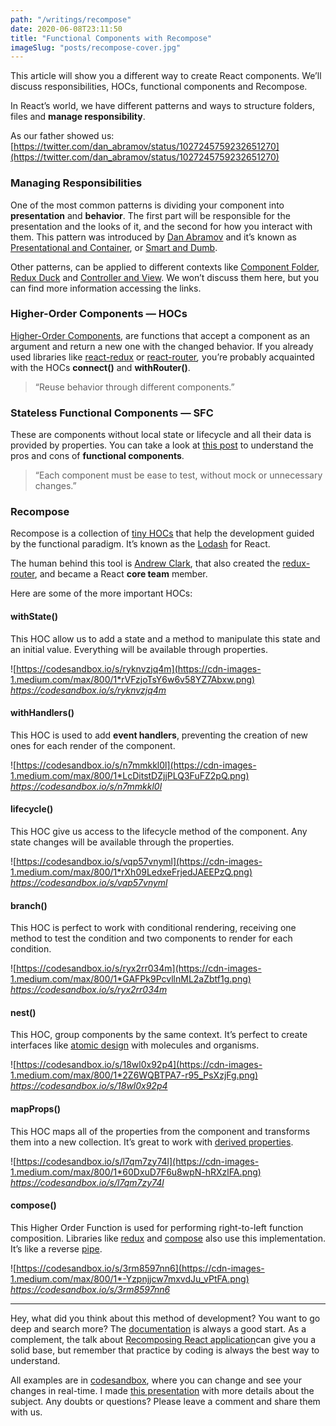 ```yaml
---
path: "/writings/recompose"
date: 2020-06-08T23:11:50
title: "Functional Components with Recompose"
imageSlug: "posts/recompose-cover.jpg"
---
```


This article will show you a different way to create React components. We’ll discuss responsibilities, HOCs, functional components and Recompose.

In React’s world, we have different patterns and ways to structure folders, files and **manage responsibility**. 

As our father showed us: [https://twitter.com/dan_abramov/status/1027245759232651270](https://twitter.com/dan_abramov/status/1027245759232651270)

### **Managing Responsibilities**

One of the most common patterns is dividing your component into **presentation** and **behavior**. The first part will be responsible for the presentation and the looks of it, and the second for how you interact with them. This pattern was introduced by [Dan Abramov](https://twitter.com/dan_abramov) and it’s known as [Presentational and Container](https://medium.com/@dan_abramov/smart-and-dumb-components-7ca2f9a7c7d0), or [Smart and Dumb](https://medium.com/@thejasonfile/dumb-components-and-smart-components-e7b33a698d43).

Other patterns, can be applied to different contexts like [Component Folder](https://medium.com/styled-components/component-folder-pattern-ee42df37ec68), [Redux Duck](https://medium.freecodecamp.org/scaling-your-redux-app-with-ducks-6115955638be) and [Controller and View](https://reactarmory.com/answers/how-should-i-separate-components). We won’t discuss them here, but you can find more information accessing the links.

### **Higher-Order Components — HOCs**

[Higher-Order Components](https://reactjs.org/docs/higher-order-components.html), are functions that accept a component as an argument and return a new one with the changed behavior. If you already used libraries like [react-redux](https://github.com/reduxjs/react-redux) or [react-router](https://github.com/ReactTraining/react-router)*,* you’re probably acquainted with the HOCs **connect()** and **withRouter()**.

> “Reuse behavior through different components.”

### **Stateless Functional Components** — **SFC**

These are components without local state or lifecycle and all their data is provided by properties. You can take a look at [this post](https://hackernoon.com/react-stateless-functional-components-nine-wins-you-might-have-overlooked-997b0d933dbc) to understand the pros and cons of **functional components**.

> “Each component must be ease to test, without mock or unnecessary changes.”

### **Recompose**

Recompose is a collection of [tiny HOCs](https://github.com/acdlite/recompose/blob/master/docs/API.md#higher-order-components) that help the development guided by the functional paradigm. It’s known as the [Lodash](https://lodash.com/) for React.

The human behind this tool is [Andrew Clark](https://twitter.com/acdlite), that also created the [redux-router](https://github.com/acdlite/redux-router), and became a React **core team** member.

Here are some of the more important HOCs:

#### **withState()**

This HOC allow us to add a state and a method to manipulate this state and an initial value. Everything will be available through properties.

![https://codesandbox.io/s/ryknvzjq4m](https://cdn-images-1.medium.com/max/800/1*rVFzjoTsY6w6v58YZ7Abxw.png)
*https://codesandbox.io/s/ryknvzjq4m*

#### withHandlers()

This HOC is used to add **event handlers**, preventing the creation of new ones for each render of the component.

![https://codesandbox.io/s/n7mmkkl0l](https://cdn-images-1.medium.com/max/800/1*LcDitstDZjjPLQ3FuFZ2pQ.png)
*https://codesandbox.io/s/n7mmkkl0l*

#### lifecycle()

This HOC give us access to the lifecycle method of the component. Any state changes will be available through the properties.

![https://codesandbox.io/s/vqp57vnyml](https://cdn-images-1.medium.com/max/800/1*rXh09LedxeFrjedJAEEPzQ.png)
*https://codesandbox.io/s/vqp57vnyml*

#### branch()

This HOC is perfect to work with conditional rendering, receiving one method to test the condition and two components to render for each condition.

![https://codesandbox.io/s/ryx2rr034m](https://cdn-images-1.medium.com/max/800/1*GAFPk9PcvllnML2aZbtf1g.png)
*https://codesandbox.io/s/ryx2rr034m*

#### nest()

This HOC, group components by the same context. It’s perfect to create interfaces like [atomic design](http://bradfrost.com/blog/post/atomic-web-design/) with molecules and organisms.

![https://codesandbox.io/s/18wl0x92p4](https://cdn-images-1.medium.com/max/800/1*2Z6WQBTPA7-r95_PsXzjFg.png)
*https://codesandbox.io/s/18wl0x92p4*

#### mapProps()

This HOC maps all of the properties from the component and transforms them into a new collection. It’s great to work with [derived properties](https://reactjs.org/blog/2018/06/07/you-probably-dont-need-derived-state.html#when-to-use-derived-state).

![https://codesandbox.io/s/l7qm7zy74l](https://cdn-images-1.medium.com/max/800/1*60DxuD7F6u8wpN-hRXzlFA.png)
*https://codesandbox.io/s/l7qm7zy74l*

#### compose()

This Higher Order Function is used for performing right-to-left function composition. Libraries like [redux](https://redux.js.org/api/compose) and [compose](https://github.com/kriszyp/compose) also use this implementation. It’s like a reverse [pipe](https://developer.mozilla.org/en-US/docs/Web/JavaScript/Reference/Operators/Pipeline_operator).

![https://codesandbox.io/s/3rm8597nn6](https://cdn-images-1.medium.com/max/800/1*-Yzpnjjcw7mxvdJu_vPtFA.png)
*https://codesandbox.io/s/3rm8597nn6*

*****

Hey, what did you think about this method of development? You want to go deep
and search more? The [documentation](https://github.com/acdlite/recompose/blob/master/docs/API.md) is always a good start. As a complement, the talk about [Recomposing React application](https://www.youtube.com/watch?v=zD_judE-bXk&t=2s)can give you a solid base, but remember that practice by coding is always the best way to understand.

All examples are in [codesandbox](http://codesandbox.io/), where you can change and see your changes in real-time. I made [this presentation](https://speakerdeck.com/thulioph/recompose) with more details about the subject. Any doubts or questions? Please leave a comment and share them with us.
